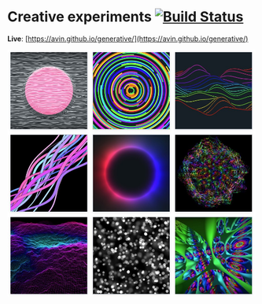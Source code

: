 # Creative experiments [![Build Status](https://travis-ci.org/avin/generative.svg?branch=master)](https://travis-ci.org/avin/generative)

**Live**: [https://avin.github.io/generative/](https://avin.github.io/generative/)

[![View Online](additional/img/github_preview.jpg)](https://avin.github.io/generative/#/)

